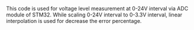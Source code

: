 This code is used for voltage level measurement at 0-24V interval via ADC module of STM32.
While scaling 0-24V interval to 0-3.3V interval, linear interpolation is used for decrease the error percentage.
